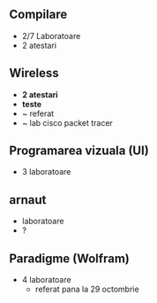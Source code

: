 ## Compilare
- 2/7 Laboratoare
- 2 atestari

## Wireless
- **2 atestari**
- **teste**
- ~ referat
- ~ lab cisco packet tracer

## Programarea vizuala (UI)
- 3 laboratoare

## arnaut
- laboratoare
- ?

## Paradigme (Wolfram)
- 4 laboratoare
    - referat pana la 29 octombrie